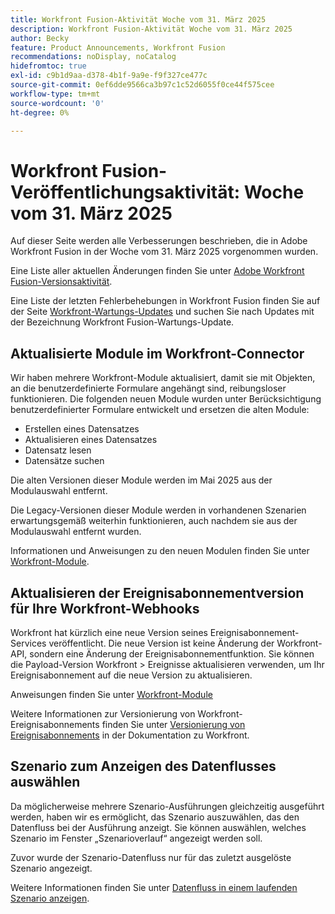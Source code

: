 ```yaml
---
title: Workfront Fusion-Aktivität Woche vom 31. März 2025
description: Workfront Fusion-Aktivität Woche vom 31. März 2025
author: Becky
feature: Product Announcements, Workfront Fusion
recommendations: noDisplay, noCatalog
hidefromtoc: true
exl-id: c9b1d9aa-d378-4b1f-9a9e-f9f327ce477c
source-git-commit: 0ef6dde9566ca3b97c1c52d6055f0ce44f575cee
workflow-type: tm+mt
source-wordcount: '0'
ht-degree: 0%

---
```


# Workfront Fusion-Veröffentlichungsaktivität: Woche vom 31. März 2025

Auf dieser Seite werden alle Verbesserungen beschrieben, die in Adobe Workfront Fusion in der Woche vom 31. März 2025 vorgenommen wurden.

Eine Liste aller aktuellen Änderungen finden Sie unter [Adobe Workfront Fusion-Versionsaktivität](/help/workfront-fusion/fusion-product-releases/fusion-release-activity.md).

Eine Liste der letzten Fehlerbehebungen in Workfront Fusion finden Sie auf der Seite [Workfront-Wartungs-Updates](https://experienceleague.adobe.com/en/docs/workfront-known-issues/releases/current-updates) und suchen Sie nach Updates mit der Bezeichnung Workfront Fusion-Wartungs-Update.

## Aktualisierte Module im Workfront-Connector

Wir haben mehrere Workfront-Module aktualisiert, damit sie mit Objekten, an die benutzerdefinierte Formulare angehängt sind, reibungsloser funktionieren. Die folgenden neuen Module wurden unter Berücksichtigung benutzerdefinierter Formulare entwickelt und ersetzen die alten Module:

* Erstellen eines Datensatzes
* Aktualisieren eines Datensatzes
* Datensatz lesen
* Datensätze suchen

Die alten Versionen dieser Module werden im Mai 2025 aus der Modulauswahl entfernt.

Die Legacy-Versionen dieser Module werden in vorhandenen Szenarien erwartungsgemäß weiterhin funktionieren, auch nachdem sie aus der Modulauswahl entfernt wurden.

Informationen und Anweisungen zu den neuen Modulen finden Sie unter [Workfront-Module](/help/workfront-fusion/references/apps-and-modules/adobe-connectors/workfront-modules.md).

## Aktualisieren der Ereignisabonnementversion für Ihre Workfront-Webhooks

Workfront hat kürzlich eine neue Version seines Ereignisabonnement-Services veröffentlicht. Die neue Version ist keine Änderung der Workfront-API, sondern eine Änderung der Ereignisabonnementfunktion. Sie können die Payload-Version Workfront > Ereignisse aktualisieren verwenden, um Ihr Ereignisabonnement auf die neue Version zu aktualisieren.

Anweisungen finden Sie unter [Workfront-Module](/help/workfront-fusion/references/apps-and-modules/adobe-connectors/workfront-modules.md)

Weitere Informationen zur Versionierung von Workfront-Ereignisabonnements finden Sie unter [Versionierung von Ereignisabonnements](https://experienceleague.adobe.com/en/docs/workfront/using/adobe-workfront-api/event-subscriptions/event-subs-versioning) in der Dokumentation zu Workfront.

## Szenario zum Anzeigen des Datenflusses auswählen

Da möglicherweise mehrere Szenario-Ausführungen gleichzeitig ausgeführt werden, haben wir es ermöglicht, das Szenario auszuwählen, das den Datenfluss bei der Ausführung anzeigt. Sie können auswählen, welches Szenario im Fenster „Szenarioverlauf“ angezeigt werden soll.

Zuvor wurde der Szenario-Datenfluss nur für das zuletzt ausgelöste Szenario angezeigt.

Weitere Informationen finden Sie unter [Datenfluss in einem laufenden Szenario anzeigen](/help/workfront-fusion/manage-scenarios/view-scenario-data-flow.md).
